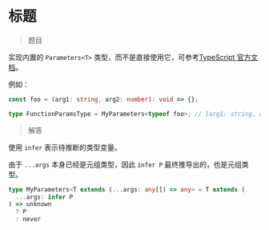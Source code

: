 # 标题

<BtnGroup 
  issue="https://tsch.js.org/3312/solutions"
  answer="https://github.com/type-challenges/type-challenges/issues/31870"
/>

> 题目

实现内置的 `Parameters<T>` 类型，而不是直接使用它，可参考[TypeScript 官方文档](https://www.typescriptlang.org/docs/handbook/utility-types.html#parameterstype)。

例如：

```ts
const foo = (arg1: string, arg2: number): void => {};

type FunctionParamsType = MyParameters<typeof foo>; // [arg1: string, arg2: number]
```

> 解答

使用 `infer` 表示待推断的类型变量。

由于 `...args` 本身已经是元组类型，因此 `infer P` 最终推导出的，也是元组类型。

```ts
type MyParameters<T extends (...args: any[]) => any> = T extends (
  ...args: infer P
) => unknown
  ? P
  : never
```
